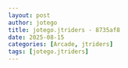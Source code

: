 ```yaml
---
layout: post
author: jotego
title: jotego.jtriders - 8735af8
date: 2025-08-15
categories: [Arcade, jtriders]
tags: [jotego.jtriders]
---
```


